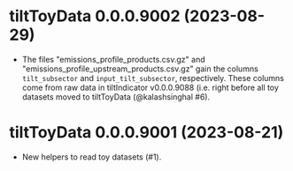<!-- NEWS.md is maintained by https://cynkra.github.io/fledge, do not edit -->

# tiltToyData 0.0.0.9002 (2023-08-29)

* The files "emissions_profile_products.csv.gz" and "emissions_profile_upstream_products.csv.gz" gain the columns `tilt_subsector` and `input_tilt_subsector`, respectively. These columns come from raw data in tiltIndicator v0.0.0.9088 (i.e. right before all toy datasets moved to tiltToyData (@kalashsinghal #6).

# tiltToyData 0.0.0.9001 (2023-08-21)

* New helpers to read toy datasets (#1).

